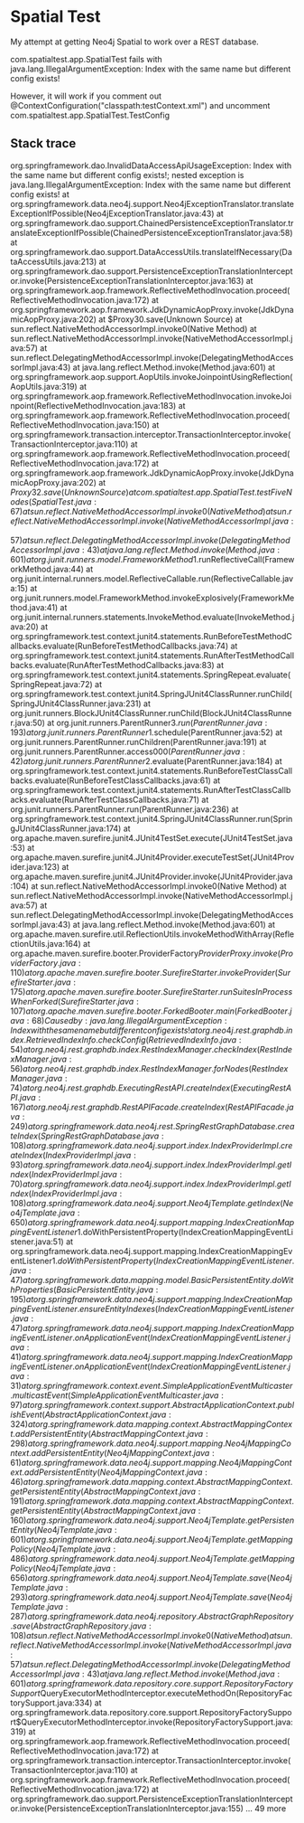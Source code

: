 Spatial Test
============

My attempt at getting Neo4j Spatial to work over a REST database.

com.spatialtest.app.SpatialTest fails with java.lang.IllegalArgumentException: Index with the same name but different config exists!

However, it will work if you comment out @ContextConfiguration("classpath:testContext.xml") and uncomment com.spatialtest.app.SpatialTest.TestConfig


Stack trace
-----------


org.springframework.dao.InvalidDataAccessApiUsageException: Index with the same name but different config exists!; nested exception is java.lang.IllegalArgumentException: Index with the same name but different config exists!
	at org.springframework.data.neo4j.support.Neo4jExceptionTranslator.translateExceptionIfPossible(Neo4jExceptionTranslator.java:43)
	at org.springframework.dao.support.ChainedPersistenceExceptionTranslator.translateExceptionIfPossible(ChainedPersistenceExceptionTranslator.java:58)
	at org.springframework.dao.support.DataAccessUtils.translateIfNecessary(DataAccessUtils.java:213)
	at org.springframework.dao.support.PersistenceExceptionTranslationInterceptor.invoke(PersistenceExceptionTranslationInterceptor.java:163)
	at org.springframework.aop.framework.ReflectiveMethodInvocation.proceed(ReflectiveMethodInvocation.java:172)
	at org.springframework.aop.framework.JdkDynamicAopProxy.invoke(JdkDynamicAopProxy.java:202)
	at $Proxy30.save(Unknown Source)
	at sun.reflect.NativeMethodAccessorImpl.invoke0(Native Method)
	at sun.reflect.NativeMethodAccessorImpl.invoke(NativeMethodAccessorImpl.java:57)
	at sun.reflect.DelegatingMethodAccessorImpl.invoke(DelegatingMethodAccessorImpl.java:43)
	at java.lang.reflect.Method.invoke(Method.java:601)
	at org.springframework.aop.support.AopUtils.invokeJoinpointUsingReflection(AopUtils.java:319)
	at org.springframework.aop.framework.ReflectiveMethodInvocation.invokeJoinpoint(ReflectiveMethodInvocation.java:183)
	at org.springframework.aop.framework.ReflectiveMethodInvocation.proceed(ReflectiveMethodInvocation.java:150)
	at org.springframework.transaction.interceptor.TransactionInterceptor.invoke(TransactionInterceptor.java:110)
	at org.springframework.aop.framework.ReflectiveMethodInvocation.proceed(ReflectiveMethodInvocation.java:172)
	at org.springframework.aop.framework.JdkDynamicAopProxy.invoke(JdkDynamicAopProxy.java:202)
	at $Proxy32.save(Unknown Source)
	at com.spatialtest.app.SpatialTest.testFiveNodes(SpatialTest.java:67)
	at sun.reflect.NativeMethodAccessorImpl.invoke0(Native Method)
	at sun.reflect.NativeMethodAccessorImpl.invoke(NativeMethodAccessorImpl.java:57)
	at sun.reflect.DelegatingMethodAccessorImpl.invoke(DelegatingMethodAccessorImpl.java:43)
	at java.lang.reflect.Method.invoke(Method.java:601)
	at org.junit.runners.model.FrameworkMethod$1.runReflectiveCall(FrameworkMethod.java:44)
	at org.junit.internal.runners.model.ReflectiveCallable.run(ReflectiveCallable.java:15)
	at org.junit.runners.model.FrameworkMethod.invokeExplosively(FrameworkMethod.java:41)
	at org.junit.internal.runners.statements.InvokeMethod.evaluate(InvokeMethod.java:20)
	at org.springframework.test.context.junit4.statements.RunBeforeTestMethodCallbacks.evaluate(RunBeforeTestMethodCallbacks.java:74)
	at org.springframework.test.context.junit4.statements.RunAfterTestMethodCallbacks.evaluate(RunAfterTestMethodCallbacks.java:83)
	at org.springframework.test.context.junit4.statements.SpringRepeat.evaluate(SpringRepeat.java:72)
	at org.springframework.test.context.junit4.SpringJUnit4ClassRunner.runChild(SpringJUnit4ClassRunner.java:231)
	at org.junit.runners.BlockJUnit4ClassRunner.runChild(BlockJUnit4ClassRunner.java:50)
	at org.junit.runners.ParentRunner$3.run(ParentRunner.java:193)
	at org.junit.runners.ParentRunner$1.schedule(ParentRunner.java:52)
	at org.junit.runners.ParentRunner.runChildren(ParentRunner.java:191)
	at org.junit.runners.ParentRunner.access$000(ParentRunner.java:42)
	at org.junit.runners.ParentRunner$2.evaluate(ParentRunner.java:184)
	at org.springframework.test.context.junit4.statements.RunBeforeTestClassCallbacks.evaluate(RunBeforeTestClassCallbacks.java:61)
	at org.springframework.test.context.junit4.statements.RunAfterTestClassCallbacks.evaluate(RunAfterTestClassCallbacks.java:71)
	at org.junit.runners.ParentRunner.run(ParentRunner.java:236)
	at org.springframework.test.context.junit4.SpringJUnit4ClassRunner.run(SpringJUnit4ClassRunner.java:174)
	at org.apache.maven.surefire.junit4.JUnit4TestSet.execute(JUnit4TestSet.java:53)
	at org.apache.maven.surefire.junit4.JUnit4Provider.executeTestSet(JUnit4Provider.java:123)
	at org.apache.maven.surefire.junit4.JUnit4Provider.invoke(JUnit4Provider.java:104)
	at sun.reflect.NativeMethodAccessorImpl.invoke0(Native Method)
	at sun.reflect.NativeMethodAccessorImpl.invoke(NativeMethodAccessorImpl.java:57)
	at sun.reflect.DelegatingMethodAccessorImpl.invoke(DelegatingMethodAccessorImpl.java:43)
	at java.lang.reflect.Method.invoke(Method.java:601)
	at org.apache.maven.surefire.util.ReflectionUtils.invokeMethodWithArray(ReflectionUtils.java:164)
	at org.apache.maven.surefire.booter.ProviderFactory$ProviderProxy.invoke(ProviderFactory.java:110)
	at org.apache.maven.surefire.booter.SurefireStarter.invokeProvider(SurefireStarter.java:175)
	at org.apache.maven.surefire.booter.SurefireStarter.runSuitesInProcessWhenForked(SurefireStarter.java:107)
	at org.apache.maven.surefire.booter.ForkedBooter.main(ForkedBooter.java:68)
Caused by: java.lang.IllegalArgumentException: Index with the same name but different config exists!
	at org.neo4j.rest.graphdb.index.RetrievedIndexInfo.checkConfig(RetrievedIndexInfo.java:54)
	at org.neo4j.rest.graphdb.index.RestIndexManager.checkIndex(RestIndexManager.java:56)
	at org.neo4j.rest.graphdb.index.RestIndexManager.forNodes(RestIndexManager.java:74)
	at org.neo4j.rest.graphdb.ExecutingRestAPI.createIndex(ExecutingRestAPI.java:167)
	at org.neo4j.rest.graphdb.RestAPIFacade.createIndex(RestAPIFacade.java:249)
	at org.springframework.data.neo4j.rest.SpringRestGraphDatabase.createIndex(SpringRestGraphDatabase.java:108)
	at org.springframework.data.neo4j.support.index.IndexProviderImpl.createIndex(IndexProviderImpl.java:93)
	at org.springframework.data.neo4j.support.index.IndexProviderImpl.getIndex(IndexProviderImpl.java:70)
	at org.springframework.data.neo4j.support.index.IndexProviderImpl.getIndex(IndexProviderImpl.java:108)
	at org.springframework.data.neo4j.support.Neo4jTemplate.getIndex(Neo4jTemplate.java:650)
	at org.springframework.data.neo4j.support.mapping.IndexCreationMappingEventListener$1.doWithPersistentProperty(IndexCreationMappingEventListener.java:51)
	at org.springframework.data.neo4j.support.mapping.IndexCreationMappingEventListener$1.doWithPersistentProperty(IndexCreationMappingEventListener.java:47)
	at org.springframework.data.mapping.model.BasicPersistentEntity.doWithProperties(BasicPersistentEntity.java:195)
	at org.springframework.data.neo4j.support.mapping.IndexCreationMappingEventListener.ensureEntityIndexes(IndexCreationMappingEventListener.java:47)
	at org.springframework.data.neo4j.support.mapping.IndexCreationMappingEventListener.onApplicationEvent(IndexCreationMappingEventListener.java:41)
	at org.springframework.data.neo4j.support.mapping.IndexCreationMappingEventListener.onApplicationEvent(IndexCreationMappingEventListener.java:31)
	at org.springframework.context.event.SimpleApplicationEventMulticaster.multicastEvent(SimpleApplicationEventMulticaster.java:97)
	at org.springframework.context.support.AbstractApplicationContext.publishEvent(AbstractApplicationContext.java:324)
	at org.springframework.data.mapping.context.AbstractMappingContext.addPersistentEntity(AbstractMappingContext.java:298)
	at org.springframework.data.neo4j.support.mapping.Neo4jMappingContext.addPersistentEntity(Neo4jMappingContext.java:61)
	at org.springframework.data.neo4j.support.mapping.Neo4jMappingContext.addPersistentEntity(Neo4jMappingContext.java:46)
	at org.springframework.data.mapping.context.AbstractMappingContext.getPersistentEntity(AbstractMappingContext.java:191)
	at org.springframework.data.mapping.context.AbstractMappingContext.getPersistentEntity(AbstractMappingContext.java:160)
	at org.springframework.data.neo4j.support.Neo4jTemplate.getPersistentEntity(Neo4jTemplate.java:601)
	at org.springframework.data.neo4j.support.Neo4jTemplate.getMappingPolicy(Neo4jTemplate.java:486)
	at org.springframework.data.neo4j.support.Neo4jTemplate.getMappingPolicy(Neo4jTemplate.java:656)
	at org.springframework.data.neo4j.support.Neo4jTemplate.save(Neo4jTemplate.java:293)
	at org.springframework.data.neo4j.support.Neo4jTemplate.save(Neo4jTemplate.java:287)
	at org.springframework.data.neo4j.repository.AbstractGraphRepository.save(AbstractGraphRepository.java:108)
	at sun.reflect.NativeMethodAccessorImpl.invoke0(Native Method)
	at sun.reflect.NativeMethodAccessorImpl.invoke(NativeMethodAccessorImpl.java:57)
	at sun.reflect.DelegatingMethodAccessorImpl.invoke(DelegatingMethodAccessorImpl.java:43)
	at java.lang.reflect.Method.invoke(Method.java:601)
	at org.springframework.data.repository.core.support.RepositoryFactorySupport$QueryExecutorMethodInterceptor.executeMethodOn(RepositoryFactorySupport.java:334)
	at org.springframework.data.repository.core.support.RepositoryFactorySupport$QueryExecutorMethodInterceptor.invoke(RepositoryFactorySupport.java:319)
	at org.springframework.aop.framework.ReflectiveMethodInvocation.proceed(ReflectiveMethodInvocation.java:172)
	at org.springframework.transaction.interceptor.TransactionInterceptor.invoke(TransactionInterceptor.java:110)
	at org.springframework.aop.framework.ReflectiveMethodInvocation.proceed(ReflectiveMethodInvocation.java:172)
	at org.springframework.dao.support.PersistenceExceptionTranslationInterceptor.invoke(PersistenceExceptionTranslationInterceptor.java:155)
	... 49 more

